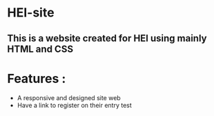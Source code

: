 # HEI-site

## This is a website created for HEI using mainly HTML and CSS 
# Features :
- A responsive and designed site web
- Have a link to register on their entry test
